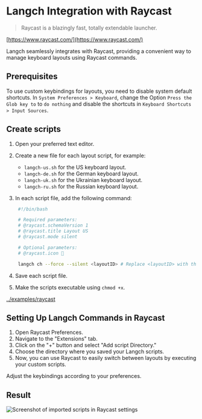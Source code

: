 # Langch Integration with Raycast

> Raycast is a blazingly fast, totally extendable launcher.

[https://www.raycast.com/](https://www.raycast.com/)

Langch seamlessly integrates with Raycast, providing a convenient way to manage keyboard layouts using Raycast commands.

## Prerequisites

To use custom keybindings for layouts, you need to disable system default shortcuts. In `System Preferences > Keyboard`, change the Option `Press the Glob key to` to `do nothing` and disable the shortcuts in `Keyboard Shortcuts > Input Sources`.

## Create scripts 
1. Open your preferred text editor.

2. Create a new file for each layout script, for example:
   - `langch-us.sh` for the US keyboard layout.
   - `langch-de.sh` for the German keyboard layout.
   - `langch-uk.sh` for the Ukrainian keyboard layout.
   - `langch-ru.sh` for the Russian keyboard layout.

3. In each script file, add the following command:
   ```sh
    #!/bin/bash

    # Required parameters:
    # @raycast.schemaVersion 1
    # @raycast.title Layout US
    # @raycast.mode silent

    # Optional parameters:
    # @raycast.icon 🤖

    langch ch --force --silent <layoutID> # Replace <layoutID> with the desired keyboard layout ID
   ```

4. Save each script file.

5. Make the scripts executable using `chmod +x`.

[../examples/raycast](../examples/raycast)

## Setting Up Langch Commands in Raycast

1. Open Raycast Preferences.
2. Navigate to the "Extensions" tab.
3. Click on the "+" button and select "Add script Directory."
4. Choose the directory where you saved your Langch scripts.
5. Now, you can use Raycast to easily switch between layouts by executing your custom scripts.

Adjust the keybindings according to your preferences.

## Result

![Screenshot of imported scripts in Raycast settings](/images/raycast.png)